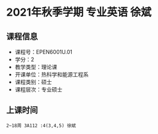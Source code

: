 # 2021年秋季学期 专业英语 徐斌






## 课程信息

- 课程号：EPEN6001U.01
- 学分：2
- 教学类型：理论课
- 开课单位：热科学和能源工程系
- 课程类别：硕士
- 课程层次：专业硕士

## 上课时间

```
2~18周 3A112 :4(3,4,5) 徐斌
```

